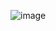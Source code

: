 ![image](https://user-images.githubusercontent.com/70833455/159869685-cf973475-8475-4ad9-827c-0fbf2d56dbae.png)